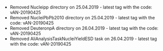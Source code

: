 - Removed Nucleipp directory on 25.04.2019 - latest tag with the code: vAN-20190425
- Removed NucleiPbPb2010 directory on 25.04.2019 - latest tag with the code: vAN-20190425
- Removed DeuteronpA directory on 26.04.2019 - latest tag with the code: vAN-20190425
- Removed AliAnalysisTaskNucleiYieldESD task on 26.04.2019 - latest tag with the code: vAN-20190425